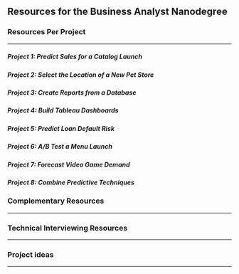 ## Resources for the Business Analyst Nanodegree

### Resources Per Project

----

##### Project 1: Predict Sales for a Catalog Launch

##### Project 2: Select the Location of a New Pet Store

##### Project 3: Create Reports from a Database

##### Project 4: Build Tableau Dashboards

##### Project 5: Predict Loan Default Risk

##### Project 6: A/B Test a Menu Launch

##### Project 7: Forecast Video Game Demand

##### Project 8: Combine Predictive Techniques




### Complementary Resources

----

### Technical Interviewing Resources

----

### Project ideas

----
